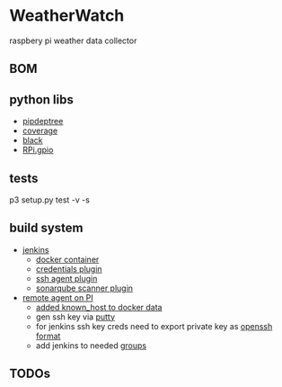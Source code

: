 # WeatherWatch
raspbery pi weather data collector

## BOM

## python libs
- [pipdeptree](https://pypi.org/project/pipdeptree/)
- [coverage](https://pypi.org/project/coverage/)
- [black](https://pypi.org/project/black/)
- [RPi.gpio](https://pypi.org/project/RPi.GPIO/)

## tests
 p3 setup.py test -v  -s <fully qualified test class>

## build system
- [jenkins](https://www.jenkins.io/)
    - [docker container](https://github.com/jenkinsci/docker/)
    - [credentials plugin](https://github.com/jenkinsci/credentials-plugin)
    - [ssh agent plugin](https://plugins.jenkins.io/ssh-agent/)
    - [sonarqube scanner plugin](https://docs.sonarqube.org/latest/analysis/scan/sonarscanner-for-jenkins/)
- [remote agent on PI](https://www.gdcorner.com/2019/12/27/JenkinsHomeLab-P2-LinuxAgents.html)
    - [added known_host to docker data](https://stackoverflow.com/questions/44441935/cant-connect-to-jenkins-slave-no-known-hosts-file-was-found-at-var-jenkins-hom)
    - gen ssh key via [putty](https://www.ssh.com/academy/ssh/putty/windows/puttygen)
    - for jenkins ssh key creds need to export private key as [openssh format](https://stackoverflow.com/questions/53636532/jenkins-what-is-the-correct-format-for-private-key-in-credentials) 
    - add jenkins to needed [groups](https://forums.raspberrypi.com/viewtopic.php?t=225274)
    
## TODOs    
